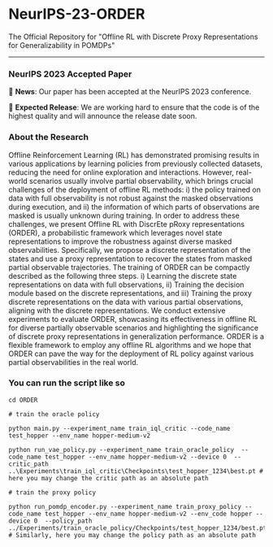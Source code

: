 # NeurIPS-23-ORDER
The Official Repository for "Offline RL with Discrete Proxy Representations for Generalizability in POMDPs"

---

### NeurIPS 2023 Accepted Paper

🎉 **News**: Our paper has been accepted at the NeurIPS 2023 conference.


📅 **Expected Release**: We are working hard to ensure that the code is of the highest quality and will announce the release date soon. 

### About the Research

Offline Reinforcement Learning (RL) has demonstrated promising results in various applications by learning policies from previously collected datasets, reducing the need for online exploration and interactions. However, real-world scenarios usually involve partial observability, which brings crucial challenges of the deployment of offline RL methods: i) the policy trained on data with full observability is not robust against the masked observations during execution, and ii) the information of which parts of observations are masked is usually unknown during training. In order to address these challenges, we present Offline RL with DiscrEte pRoxy representations (ORDER), a probabilistic framework which leverages novel state representations to improve the robustness against diverse masked observabilities. Specifically, we propose a discrete representation of the states and use a proxy representation to recover the states from masked partial observable trajectories. The training of ORDER can be compactly described as the following three steps. i) Learning the discrete state representations on data with full observations, ii) Training the decision module based on the discrete representations, and iii) Training the proxy discrete representations on the data with various partial observations, aligning with the discrete representations. We conduct extensive experiments to evaluate ORDER, showcasing its effectiveness in offline RL for diverse partially observable scenarios and highlighting the significance of discrete proxy representations in  generalization performance.
ORDER is a flexible framework to employ any offline RL algorithms and we hope that ORDER can pave the way for the deployment of RL policy against various partial  observabilities in the real world.

 ### You can run the script like so

```
cd ORDER

# train the oracle policy

python main.py --experiment_name train_iql_critic --code_name test_hopper --env_name hopper-medium-v2
 
python run_vae_policy.py --experiment_name train_oracle_policy  --code_name test_hopper --env_name hopper-medium-v2 --device 0  --critic_path ..\Experiments\train_iql_critic\Checkpoints\test_hopper_1234\best.pt # here you may change the critic path as an absolute path

# train the proxy policy

python run_pomdp_encoder.py --experiment_name train_proxy_policy --code_name test_hopper --env_name hopper-medium-v2 --env_code hopper --device 0  --policy_path ../Experiments/train_oracle_policy/Checkpoints/test_hopper_1234/best.pt # Similarly, here you may change the policy path as an absolute path

```

